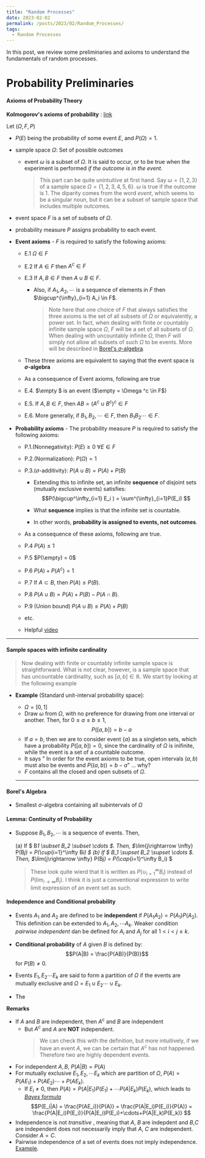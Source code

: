 ```yaml
---
title: "Random Processes"
date: 2023-02-02
permalink: /posts/2023/02/Random_Processes/
tags:
  - Random Processes
---
```


In this post, we review some preliminaries and axiioms to understand the fundamentals of random processes.

# Probability Preliminaries

#### Axioms of Probability Theory

**Kolmogorov's axioms of probability** : [link](https://en.wikipedia.org/wiki/Probability_space)

Let $(\Omega, F, P)$

- $P(E)$ being the probability of some event $E$, and $P(\Omega) = 1$.
- sample space $\Omega$: Set of possible outcomes
  - event $\omega$ is a subset of $\Omega$. It is said to occur, or to be true when the experiment is performed _if the outcome is in the event._
    > This part can be quite unintuitive at first hand. Say $\omega = \{1,2,3\}$ of a sample space $\Omega = \{1,2,3,4,5,6\}$. $\omega$ is true if the outcome is $1$. The diparity comes from the word _event_, which seems to be a singular noun, but it can be a subset of sample space that includes multiple outcomes.
- event space $F$ is a set of subsets of $\Omega$.
- probability measure $P$ assigns probability to each event.

- **Event axioms** - $F$ is required to satisfy the following axioms:

  - E.1 $\Omega \in F$
  - E.2 If $A\in F$ then $A^c \in F$
  - E.3 If $A, B \in F$ then $A\cup B \in F$.

    - Also, if $A_1, A_2, \cdots$ is a sequence of elements in $F$ then $\bigcup^{\infty}_{i=1} A_i \in F$.
      > Note here that one choice of $F$ that always satisfies the three axioms is the set of all subsets of $\Omega$ or equivalently, a power set. In fact, when dealing with finite or countably infinite sample space $\Omega$, $F$ will be a set of all subsets of $\Omega$. When dealing with uncountably infinite $\Omega$, then $F$ will simply not allow all subsets of such $\Omega$ to be events. More will be described in [Borel's $\sigma$-algebra](https://en.wikipedia.org/wiki/Borel_set).

  - These three axioms are equivalent to saying that the event space is **$\sigma$-algebra**
  - As a consequence of Event axioms, following are true
  - E.4. $\empty $ is an event ($\empty = \Omega ^c \in F$)
  - E.5. If $A,B \in F$, then $AB = (A^c\cup B^c)^c \in F$
  - E.6. More generally, if $B_1,B_2,\cdots \in F$, then $B_1B_2\cdots \in F$.

- **Probability axioms** - The probability measure $P$ is required to satisfy the following axioms:

  - P.1.(Nonnegativity): $P(E) \geq 0 \text{  } \forall E\in F$
  - P.2.(Normalization): $P(\Omega) = 1$
  - P.3.($\sigma$-additivity): $P(A\cup B) = P(A)+P(B)$

    - Extending this to infinite set, an infinite **sequence** of disjoint sets (mutually exclusive events) satisfies: $$P(\bigcup^\infty_{i=1} E_i ) = \sum^{\infty}_{i=1}P(E_i) $$

    - What **sequence** implies is that the infinite set is countable.
    - In other words, **probability is assigned to events, not outcomes**.

  - As a consequence of these axioms, following are true.
  - P.4 $P(A) \leq 1$
  - P.5 $P(\empty) = 0$
  - P.6 $P(A)+P(A^c) = 1$
  - P.7 If $A\subset B$, then $P(A)\leq P(B)$.
  - P.8 $P(A\cup B) = P(A)+P(B)-P(A\cap B)$.
  - P.9 (Union bound) $P(A\cup B) \leq P(A)+P(B)$
  - etc.
  - Helpful [video](https://youtu.be/DqGUwoz4d4M)

---

#### Sample spaces with infinite cardinality

> Now dealing with finite or countably infinite sample space is straightforward. What is not clear, however, is a sample space that has uncountable cardinality, such as $[a,b]\in \mathbb{R}$. We start by looking at the following example

- **Example** (Standard unit-interval probability space):

  - $\Omega = [0,1]$
  - Draw $\omega$ from $\Omega$, with no preference for drawing from one interval or another. Then, for $0\leq a\leq b \leq 1$,
    $$P([a,b]) = b-a$$
  - If $a=b$, then we are to consider event $\{a\}$ as a singleton sets, which have a probability $P([a,b])=0$, since the cardinality of $\Omega$ is inifinite, while the event is a set of a countable outcome.
  - It says " In order for the event axioms to be true, open intervals $(a, b)$ must also be events and $P( (a, b) ) = b-a$" ... why?
  - $F$ contains all the closed and open subsets of $\Omega$.

  ***

#### Borel's Algebra

- Smallest $\sigma$-algebra containing all subintervals of $\Omega$

#### Lemma: Continuity of Probability

- Suppose $B_1, B_2, \cdots$ is a sequence of events. Then,

    (a) If $ B*1 \subset B_2 \subset \cdots $. Then, $\lim*{j\rightarrow \infty} P(B*j) = P(\cup*{i=1}^\infty B*i) $
    (b) If $ B_1 \supset B_2 \supset \cdots $. Then, $\lim*{j\rightarrow \infty} P(B*j) = P(\cap*{i=1}^\infty B_i) $

    > These look quite wierd that it is written as $P(\cup_{i=1}^\infty  B_i)$ instead of $P(\lim_{i\rightarrow \infty}  B_i)$. I think it is just a conventional expression to write limit expression of an event set as such.

#### Independence and Conditional probability

- Events $A_1$ and $A_2$ are defined to be **independent** if $P(A_1A_2) = P(A_1)P(A_2)$. This definition can be extended to $A_1, A_2, \cdots A_k$. Weaker condition _pairwise independent_ dan be defined for $A_i$ and $A_j$ for all $1<i<j\leq k$.

- **Conditional probability** of $A$ given $B$ is defined by: $$P(A|B) = \frac{P(AB)}{P(B)}$$ for $P(B) \neq 0$.

- Events $E_1, E_2 \cdots E_k$ are said to form a partition of $\Omega$ if the events are mutually exclusive and $\Omega = E_1 \cup E_2 \cdots \cup E_k$.
- The

**Remarks**

- If $A$ and $B$ are independent, then $A^c$ and $B$ are independent
  - But $A^c$ and $A$ are **NOT** independent.
    > We can check this with the definition, but more intuitively, if we have an event $A$, we can be certain that $A^c$ has not happened. Therefore two are highly dependent events.
- For independent $A,B$, $P(A|B) = P(A)$
- For mutually exclusive $E_1, E_2, \cdots E_k$ which are partition of $\Omega$, $P(A) = P(AE_1)+P(AE_2) \cdots +P(AE_k)$.
  - If $E_i \neq 0$, then $P(A) = P(A|E_1)P(E_1) + \cdots P(A|E_k)P(E_k)$, which leads to [_Bayes formula_](https://en.wikipedia.org/wiki/Bayes%27_theorem)
    $$P(E_i|A) = \frac{P(AE_i)}{P(A)} = \frac{P(A|E_i)P(E_i)}{P(A)} = \frac{P(A|E_i)P(E_i)}{P(A|E_i)P(E_i)+\cdots+P(A|E_k)P(E_k)} $$
- Independence is not _transitive_ , meaning that $A$, $B$ are indepdent and $B$,$C$ are independent does not necessarily imply that $A$, $C$ are independent. Consider $A=C$.
- Pairwise independence of a set of events does not imply independence. [Example](<https://en.wikipedia.org/wiki/Independence_(probability_theory)#Pairwise_and_mutual_independence>).
